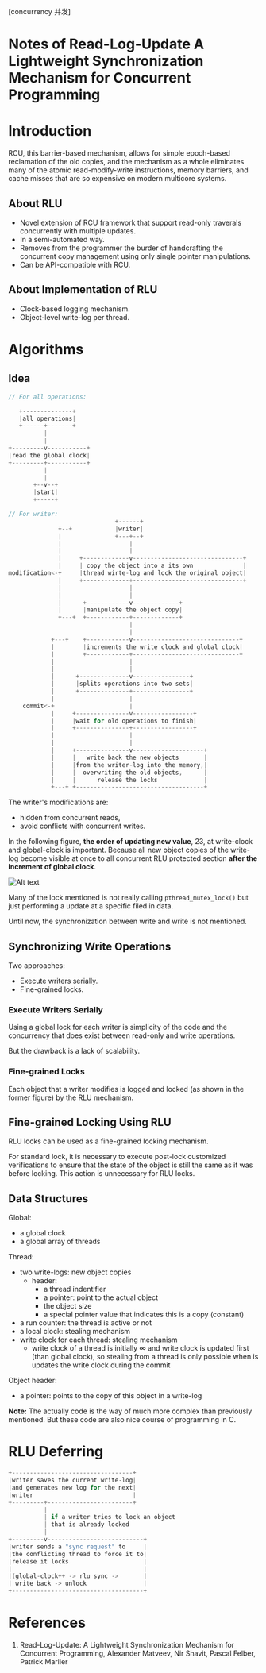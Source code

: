 [concurrency 并发]

# Notes of Read-Log-Update A Lightweight Synchronization Mechanism for Concurrent Programming

# Introduction

RCU, this barrier-based mechanism, allows for simple epoch-based reclamation of the old copies, and the mechanism as a whole eliminates many of the atomic read-modify-write instructions, memory barriers, and cache misses that are so expensive on modern multicore systems.

## About RLU

* Novel extension of RCU framework that support read-only traverals concurrently with multiple updates.
* In a semi-automated way.
* Removes from the programmer the burder of handcrafting the concurrent copy management using only single pointer manipulations.
* Can be API-compatible with RCU.

## About Implementation of RLU

* Clock-based logging mechanism.
* Object-level write-log per thread.

# Algorithms

## Idea

```c
// For all operations:

   +--------------+
   |all operations|
   +------+-------+
          |
          |
+---------v-----------+
|read the global clock|
+---------+-----------+
          |
          |
       +--v--+
       |start|
       +-----+

// For writer:
                              +------+
              +--+            |writer|
              |               +---+--+
              |                   |
              |                   |
              |     +-------------v-------------------------------+
              |     | copy the object into a its own              |
modification<-+     |thread wirte-log and lock the original object|
              |     +-------------+-------------------------------+
              |                   |
              |                   |
              |      +------------v-------------+
              |      |manipulate the object copy|
              +---+  +------------+-------------+
                                  |
                                  |
            +---+    +------------v------------------------------+
            |        |increments the write clock and global clock|
            |        +------------+------------------------------+
            |                     |
            |                     |
            |      +--------------v----------------+
            |      |splits operations into two sets|
            |      +--------------+----------------+
            |                     |
    commit<-+                     |
            |     +---------------v-----------------+
            |     |wait for old operations to finish|
            |     +---------------+-----------------+
            |                     |
            |                     |
            |     +---------------v--------------------+
            |     |   write back the new objects       |
            |     |from the writer-log into the memory,|
            |     |  overwriting the old objects,      |
            |     |      release the locks             |
            +---+ +------------------------------------+
```

The writer's modifications are:
* hidden from concurrent reads,
* avoid conflicts with concurrent writes.

In the following figure, **the order of updating new value**, 23, at write-clock and global-clock is important. Because all new object copies of the write-log become visible at once to all concurrent RLU protected section **after the increment of global clock**.

![Alt text](./1443005611176.png)

Many of the lock mentioned is not really calling `pthread_mutex_lock()` but just performing a update at a specific filed in data.

Until now, the synchronization between write and write is not mentioned.

## Synchronizing Write Operations

Two approaches:

* Execute writers serially.
* Fine-grained locks.

### Execute Writers Serially

Using a global lock for each writer is simplicity of the code and the concurrency that does exist between read-only and write operations.

But the drawback is a lack of scalability.

### Fine-grained Locks

Each object that a writer modifies is logged and locked (as shown in the former figure) by the RLU mechanism.

## Fine-grained Locking Using RLU

RLU locks can be used as a fine-grained locking mechanism.

For standard lock, it is necessary to execute post-lock customized verifications to ensure that the state of the object is still the same as it was before locking. This action is unnecessary for RLU locks.

## Data Structures

Global:

* a global clock
* a global array of threads

Thread:

* two write-logs: new object copies
	* header:
		* a thread indentifier
		* a pointer: point to the actual object
		* the object size
		* a special pointer value that indicates this is a copy (constant)
* a run counter: the thread is active or not
* a local clock: stealing mechanism
* write clock for each thread: stealing mechanism
	* write clock of a thread is initially $\infty$ and write clock is updated first (than global clock), so stealing from a thread is only possible when is updates the write clock during the commit

Object header:

* a pointer: points to the copy of this object in a write-log

**Note:** The actually code is the way of much more complex than previously mentioned. But these code are also nice course of programming in C.

# RLU Deferring

```c
+----------------------------------+
|writer saves the current write-log|
|and generates new log for the next|
|writer                            |
+---------+------------------------+
          |
          | if a writer tries to lock an object
          | that is already locked
          |
+---------v---------------------------+
|writer sends a "sync request" to     |
|the conflicting thread to force it to|
|release it locks                     |
|                                     |
|(global-clock++ -> rlu sync ->       |
| write back -> unlock                |
+-------------------------------------+
```

# References

1. Read-Log-Update: A Lightweight Synchronization Mechanism for Concurrent Programming, Alexander Matveev, Nir Shavit, Pascal Felber, Patrick Marlier